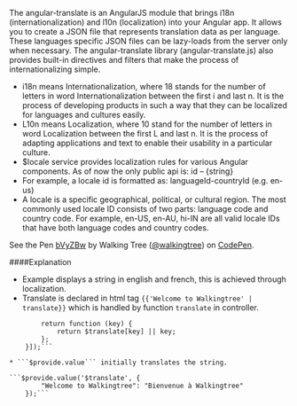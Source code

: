 The angular-translate is an AngularJS module that brings i18n (internationalization) and l10n (localization) into your Angular app. It allows you to create a JSON file that represents translation data as per language. These languages specific JSON files can be lazy-loads from the server only when necessary. The angular-translate library (angular-translate.js) also provides built-in directives and filters that make the process of internationalizing simple.

*	i18n means Internationalization, where 18 stands for the number of letters in word Internationalization between the first i and last n. It is the process of developing products in such a way that they can be localized for languages and cultures easily. 
*	L10n means Localization, where 10 stand for the number of letters in word Localization between the first L and last n. It is the process of adapting applications and text to enable their usability in a particular culture.
*	$locale service provides localization rules for various Angular components. As of now the only public api is: id – {string}
*	For example, a locale id is formatted as: languageId-countryId (e.g. en-us)
*	A locale is a specific geographical, political, or cultural region. The most commonly used locale ID consists of two parts: language code and country code. For example, en-US, en-AU, hi-IN are all valid locale IDs that have both language codes and country codes.

<p data-height="268" data-theme-id="0" data-slug-hash="bVyZBw" data-default-tab="result" data-user="walkingtree" class='codepen'>See the Pen <a href='http://codepen.io/walkingtree/pen/bVyZBw/'>bVyZBw</a> by Walking Tree (<a href='http://codepen.io/walkingtree'>@walkingtree</a>) on <a href='http://codepen.io'>CodePen</a>.</p>
<script async src="//assets.codepen.io/assets/embed/ei.js"></script>

####Explanation
* Example displays a string in english and french, this is achieved through localization.
* Translate is declared in html tag ```{{'Welcome to Walkingtree' | translate}}``` which is handled by function ```translate``` in controller.

```.filter('translate', ['$translate', function ($translate) {
        return function (key) {
            return $translate[key] || key;
        };
    }]);```
    
* ```$provide.value``` initially translates the string.

```$provide.value('$translate', {
        "Welcome to Walkingtree": "Bienvenue à Walkingtree"
    });```
